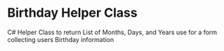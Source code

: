 # Birthday Helper Class
C# Helper Class to return List of Months, Days, and Years use for a form collecting users Birthday information

